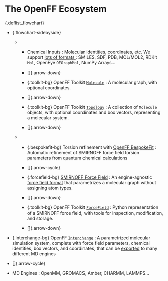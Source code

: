 # The OpenFF Ecosystem

{.deflist_flowchart}
- {.flowchart-sidebyside}
  - - Chemical Inputs
      : Molecular identities, coordinates, etc. We support [lots of formats  ]: SMILES, SDF, PDB, MOL/MOL2, RDKit `Mol`, OpenEye `OEGraphMol`,   NumPy Arrays...
  
    - []{.arrow-down}
  
    - {.toolkit-bg}
      OpenFF Toolkit [`Molecule`]
      : A molecular graph, with optional coordinates.
  
    - []{.arrow-down}
  
    - {.toolkit-bg}
      OpenFF Toolkit [`Topology`]
      : A collection of `Molecule` objects, with optional coordinates and   box vectors, representing a molecular system.
  
    - []{.arrow-down}

  - - {.bespokefit-bg}
      Torsion refinement with [OpenFF BespokeFit]
      : Automatic refinement of SMIRNOFF force field torsion parameters   from quantum chemical calculations
  
    - []{.arrow-cycle}
  
    - {.forcefield-bg}
      [SMIRNOFF Force Field]
      : An engine-agnostic [force field format] that parametrizes a   molecular graph without assigning atom types.
  
    - []{.arrow-down}
  
    - {.toolkit-bg}
      OpenFF Toolkit [`ForceField`]
      : Python representation of a SMIRNOFF force field, with tools for   inspection, modification, and storage.
  
    - []{.arrow-down}

- {.interchange-bg}
  OpenFF [`Interchange`]
  : A parametrized molecular simulation system, complete with force field parameters, chemical identities, box vectors, and coordinates, that can be [exported] to many different MD engines

- []{.arrow-cycle}

- MD Engines
  : OpenMM, GROMACS, Amber, CHARMM, LAMMPS...

[NumPy arrays]: numpy.array
[`Molecule`]: openff.toolkit.topology.Molecule
[`Topology`]: openff.toolkit.topology.Topology
[`ForceField`]: openff.toolkit.typing.engines.smirnoff.ForceField
[`Interchange`]: openff.interchange.Interchange
[lots of formats]: inv:openff.toolkit#users/molecule_cookbook
[OpenFF BespokeFit]: inv:openff.bespokefit#index
[SMIRNOFF Force Field]: https://github.com/openforcefield/openff-forcefields
[force field format]: https://openforcefield.github.io/standards/standards/smirnoff/
[exported]: inv:openff.interchange#using/output
